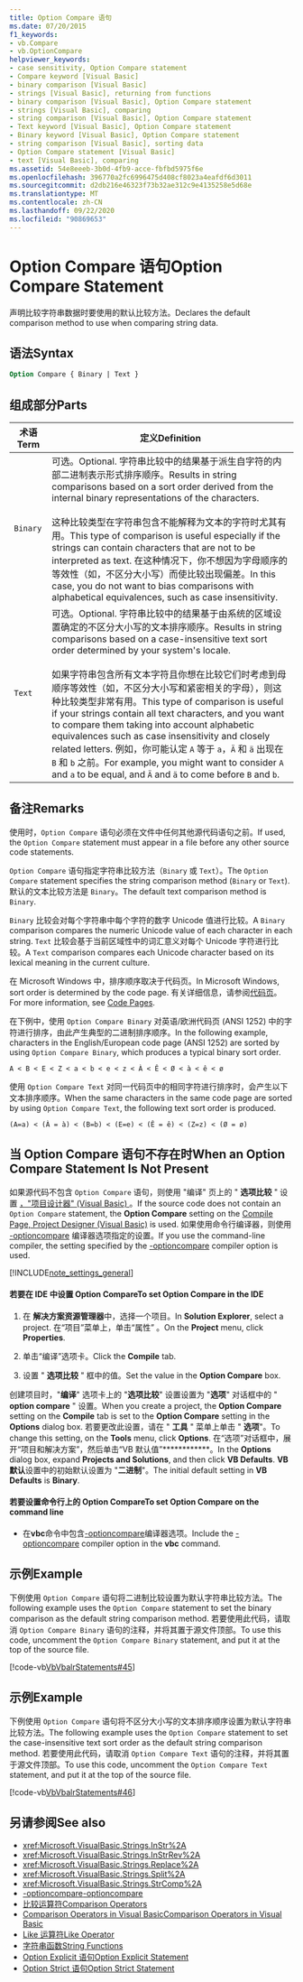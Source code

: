 ```yaml
---
title: Option Compare 语句
ms.date: 07/20/2015
f1_keywords:
- vb.Compare
- vb.OptionCompare
helpviewer_keywords:
- case sensitivity, Option Compare statement
- Compare keyword [Visual Basic]
- binary comparison [Visual Basic]
- strings [Visual Basic], returning from functions
- binary comparison [Visual Basic], Option Compare statement
- strings [Visual Basic], comparing
- string comparison [Visual Basic], Option Compare statement
- Text keyword [Visual Basic], Option Compare statement
- Binary keyword [Visual Basic], Option Compare statement
- string comparison [Visual Basic], sorting data
- Option Compare statement [Visual Basic]
- text [Visual Basic], comparing
ms.assetid: 54e8eeeb-3b0d-4fb9-acce-fbfbd5975f6e
ms.openlocfilehash: 396770a2fc6996475d408cf8023a4eafdf6d3011
ms.sourcegitcommit: d2db216e46323f73b32ae312c9e4135258e5d68e
ms.translationtype: MT
ms.contentlocale: zh-CN
ms.lasthandoff: 09/22/2020
ms.locfileid: "90869653"
---
```

# <a name="option-compare-statement"></a><span data-ttu-id="2693a-102">Option Compare 语句</span><span class="sxs-lookup"><span data-stu-id="2693a-102">Option Compare Statement</span></span>

<span data-ttu-id="2693a-103">声明比较字符串数据时要使用的默认比较方法。</span><span class="sxs-lookup"><span data-stu-id="2693a-103">Declares the default comparison method to use when comparing string data.</span></span>  
  
## <a name="syntax"></a><span data-ttu-id="2693a-104">语法</span><span class="sxs-lookup"><span data-stu-id="2693a-104">Syntax</span></span>  
  
```vb  
Option Compare { Binary | Text }  
```  
  
## <a name="parts"></a><span data-ttu-id="2693a-105">组成部分</span><span class="sxs-lookup"><span data-stu-id="2693a-105">Parts</span></span>  
  
|<span data-ttu-id="2693a-106">术语</span><span class="sxs-lookup"><span data-stu-id="2693a-106">Term</span></span>|<span data-ttu-id="2693a-107">定义</span><span class="sxs-lookup"><span data-stu-id="2693a-107">Definition</span></span>|  
|---|---|  
|`Binary`|<span data-ttu-id="2693a-108">可选。</span><span class="sxs-lookup"><span data-stu-id="2693a-108">Optional.</span></span> <span data-ttu-id="2693a-109">字符串比较中的结果基于派生自字符的内部二进制表示形式排序顺序。</span><span class="sxs-lookup"><span data-stu-id="2693a-109">Results in string comparisons based on a sort order derived from the internal binary representations of the characters.</span></span><br /><br /> <span data-ttu-id="2693a-110">这种比较类型在字符串包含不能解释为文本的字符时尤其有用。</span><span class="sxs-lookup"><span data-stu-id="2693a-110">This type of comparison is useful especially if the strings can contain characters that are not to be interpreted as text.</span></span> <span data-ttu-id="2693a-111">在这种情况下，你不想因为字母顺序的等效性（如，不区分大小写）而使比较出现偏差。</span><span class="sxs-lookup"><span data-stu-id="2693a-111">In this case, you do not want to bias comparisons with alphabetical equivalences, such as case insensitivity.</span></span>|  
|`Text`|<span data-ttu-id="2693a-112">可选。</span><span class="sxs-lookup"><span data-stu-id="2693a-112">Optional.</span></span> <span data-ttu-id="2693a-113">字符串比较中的结果基于由系统的区域设置确定的不区分大小写的文本排序顺序。</span><span class="sxs-lookup"><span data-stu-id="2693a-113">Results in string comparisons based on a case-insensitive text sort order determined by your system's locale.</span></span><br /><br /> <span data-ttu-id="2693a-114">如果字符串包含所有文本字符且你想在比较它们时考虑到母顺序等效性（如，不区分大小写和紧密相关的字母），则这种比较类型非常有用。</span><span class="sxs-lookup"><span data-stu-id="2693a-114">This type of comparison is useful if your strings contain all text characters, and you want to compare them taking into account alphabetic equivalences such as case insensitivity and closely related letters.</span></span> <span data-ttu-id="2693a-115">例如，你可能认定 `A` 等于 `a`，`Ä` 和 `ä` 出现在 `B` 和 `b` 之前。</span><span class="sxs-lookup"><span data-stu-id="2693a-115">For example, you might want to consider `A` and `a` to be equal, and `Ä` and `ä` to come before `B` and `b`.</span></span>|  
  
## <a name="remarks"></a><span data-ttu-id="2693a-116">备注</span><span class="sxs-lookup"><span data-stu-id="2693a-116">Remarks</span></span>  

 <span data-ttu-id="2693a-117">使用时，`Option Compare` 语句必须在文件中任何其他源代码语句之前。</span><span class="sxs-lookup"><span data-stu-id="2693a-117">If used, the `Option Compare` statement must appear in a file before any other source code statements.</span></span>  
  
 <span data-ttu-id="2693a-118">`Option Compare` 语句指定字符串比较方法（`Binary` 或 `Text`）。</span><span class="sxs-lookup"><span data-stu-id="2693a-118">The `Option Compare` statement specifies the string comparison method (`Binary` or `Text`).</span></span>  <span data-ttu-id="2693a-119">默认的文本比较方法是 `Binary`。</span><span class="sxs-lookup"><span data-stu-id="2693a-119">The default text comparison method is `Binary`.</span></span>  
  
 <span data-ttu-id="2693a-120">`Binary` 比较会对每个字符串中每个字符的数字 Unicode 值进行比较。</span><span class="sxs-lookup"><span data-stu-id="2693a-120">A `Binary` comparison compares the numeric Unicode value of each character in each string.</span></span> <span data-ttu-id="2693a-121">`Text` 比较会基于当前区域性中的词汇意义对每个 Unicode 字符进行比较。</span><span class="sxs-lookup"><span data-stu-id="2693a-121">A `Text` comparison compares each Unicode character based on its lexical meaning in the current culture.</span></span>  
  
 <span data-ttu-id="2693a-122">在 Microsoft Windows 中，排序顺序取决于代码页。</span><span class="sxs-lookup"><span data-stu-id="2693a-122">In Microsoft Windows, sort order is determined by the code page.</span></span> <span data-ttu-id="2693a-123">有关详细信息，请参阅[代码页](/cpp/c-runtime-library/code-pages)。</span><span class="sxs-lookup"><span data-stu-id="2693a-123">For more information, see [Code Pages](/cpp/c-runtime-library/code-pages).</span></span>  
  
 <span data-ttu-id="2693a-124">在下例中，使用 `Option Compare Binary` 对英语/欧洲代码页 (ANSI 1252) 中的字符进行排序，由此产生典型的二进制排序顺序。</span><span class="sxs-lookup"><span data-stu-id="2693a-124">In the following example, characters in the English/European code page (ANSI 1252) are sorted by using `Option Compare Binary`, which produces a typical binary sort order.</span></span>  
  
 `A < B < E < Z < a < b < e < z < À < Ê < Ø < à < ê < ø`  
  
 <span data-ttu-id="2693a-125">使用 `Option Compare Text` 对同一代码页中的相同字符进行排序时，会产生以下文本排序顺序。</span><span class="sxs-lookup"><span data-stu-id="2693a-125">When the same characters in the same code page are sorted by using `Option Compare Text`, the following text sort order is produced.</span></span>  
  
 `(A=a) < (À = à) < (B=b) < (E=e) < (Ê = ê) < (Z=z) < (Ø = ø)`  
  
## <a name="when-an-option-compare-statement-is-not-present"></a><span data-ttu-id="2693a-126">当 Option Compare 语句不存在时</span><span class="sxs-lookup"><span data-stu-id="2693a-126">When an Option Compare Statement Is Not Present</span></span>  

 <span data-ttu-id="2693a-127">如果源代码不包含 `Option Compare` 语句，则使用 "编译" 页上的 " **选项比较** " 设置 [，"项目设计器" (Visual Basic) ](/visualstudio/ide/reference/compile-page-project-designer-visual-basic) 。</span><span class="sxs-lookup"><span data-stu-id="2693a-127">If the source code does not contain an `Option Compare` statement, the **Option Compare** setting on the [Compile Page, Project Designer (Visual Basic)](/visualstudio/ide/reference/compile-page-project-designer-visual-basic) is used.</span></span> <span data-ttu-id="2693a-128">如果使用命令行编译器，则使用 [-optioncompare](../../reference/command-line-compiler/optioncompare.md) 编译器选项指定的设置。</span><span class="sxs-lookup"><span data-stu-id="2693a-128">If you use the command-line compiler, the setting specified by the [-optioncompare](../../reference/command-line-compiler/optioncompare.md) compiler option is used.</span></span>  
  
[!INCLUDE[note_settings_general](~/includes/note-settings-general-md.md)]  
  
#### <a name="to-set-option-compare-in-the-ide"></a><span data-ttu-id="2693a-129">若要在 IDE 中设置 Option Compare</span><span class="sxs-lookup"><span data-stu-id="2693a-129">To set Option Compare in the IDE</span></span>  
  
1. <span data-ttu-id="2693a-130">在 **解决方案资源管理器**中，选择一个项目。</span><span class="sxs-lookup"><span data-stu-id="2693a-130">In **Solution Explorer**, select a project.</span></span> <span data-ttu-id="2693a-131">在“项目”菜单上，单击“属性” 。</span><span class="sxs-lookup"><span data-stu-id="2693a-131">On the **Project** menu, click **Properties**.</span></span>  
  
2. <span data-ttu-id="2693a-132">单击“编译”选项卡。</span><span class="sxs-lookup"><span data-stu-id="2693a-132">Click the **Compile** tab.</span></span>  
  
3. <span data-ttu-id="2693a-133">设置 " **选项比较** " 框中的值。</span><span class="sxs-lookup"><span data-stu-id="2693a-133">Set the value in the **Option Compare** box.</span></span>  
  
 <span data-ttu-id="2693a-134">创建项目时，"**编译**" 选项卡上的 "**选项比较**" 设置设置为 "**选项**" 对话框中的 " **option compare** " 设置。</span><span class="sxs-lookup"><span data-stu-id="2693a-134">When you create a project, the **Option Compare** setting on the **Compile** tab is set to the **Option Compare** setting in the **Options** dialog box.</span></span> <span data-ttu-id="2693a-135">若要更改此设置，请在 " **工具** " 菜单上单击 " **选项**"。</span><span class="sxs-lookup"><span data-stu-id="2693a-135">To change this setting, on the **Tools** menu, click **Options**.</span></span> <span data-ttu-id="2693a-136">在“选项”对话框中，展开“项目和解决方案”，然后单击“VB 默认值”\*\*\*\*\*\*\*\*\*\*\*\*。</span><span class="sxs-lookup"><span data-stu-id="2693a-136">In the **Options** dialog box, expand **Projects and Solutions**, and then click **VB Defaults**.</span></span> <span data-ttu-id="2693a-137">**VB 默认**设置中的初始默认设置为 "**二进制**"。</span><span class="sxs-lookup"><span data-stu-id="2693a-137">The initial default setting in **VB Defaults** is **Binary**.</span></span>  
  
#### <a name="to-set-option-compare-on-the-command-line"></a><span data-ttu-id="2693a-138">若要设置命令行上的 Option Compare</span><span class="sxs-lookup"><span data-stu-id="2693a-138">To set Option Compare on the command line</span></span>  
  
- <span data-ttu-id="2693a-139">在**vbc**命令中包含[-optioncompare](../../reference/command-line-compiler/optioncompare.md)编译器选项。</span><span class="sxs-lookup"><span data-stu-id="2693a-139">Include the [-optioncompare](../../reference/command-line-compiler/optioncompare.md) compiler option in the **vbc** command.</span></span>  
  
## <a name="example"></a><span data-ttu-id="2693a-140">示例</span><span class="sxs-lookup"><span data-stu-id="2693a-140">Example</span></span>  

 <span data-ttu-id="2693a-141">下例使用 `Option Compare` 语句将二进制比较设置为默认字符串比较方法。</span><span class="sxs-lookup"><span data-stu-id="2693a-141">The following example uses the `Option Compare` statement to set the binary comparison as the default string comparison method.</span></span> <span data-ttu-id="2693a-142">若要使用此代码，请取消 `Option Compare Binary` 语句的注释，并将其置于源文件顶部。</span><span class="sxs-lookup"><span data-stu-id="2693a-142">To use this code, uncomment the `Option Compare Binary` statement, and put it at the top of the source file.</span></span>  
  
 [!code-vb[VbVbalrStatements#45](~/samples/snippets/visualbasic/VS_Snippets_VBCSharp/VbVbalrStatements/VB/Class1.vb#45)]  
  
## <a name="example"></a><span data-ttu-id="2693a-143">示例</span><span class="sxs-lookup"><span data-stu-id="2693a-143">Example</span></span>  

 <span data-ttu-id="2693a-144">下例使用 `Option Compare` 语句将不区分大小写的文本排序顺序设置为默认字符串比较方法。</span><span class="sxs-lookup"><span data-stu-id="2693a-144">The following example uses the `Option Compare` statement to set the case-insensitive text sort order as the default string comparison method.</span></span> <span data-ttu-id="2693a-145">若要使用此代码，请取消 `Option Compare Text` 语句的注释，并将其置于源文件顶部。</span><span class="sxs-lookup"><span data-stu-id="2693a-145">To use this code, uncomment the `Option Compare Text` statement, and put it at the top of the source file.</span></span>  
  
 [!code-vb[VbVbalrStatements#46](~/samples/snippets/visualbasic/VS_Snippets_VBCSharp/VbVbalrStatements/VB/Class1.vb#46)]  
  
## <a name="see-also"></a><span data-ttu-id="2693a-146">另请参阅</span><span class="sxs-lookup"><span data-stu-id="2693a-146">See also</span></span>

- <xref:Microsoft.VisualBasic.Strings.InStr%2A>
- <xref:Microsoft.VisualBasic.Strings.InStrRev%2A>
- <xref:Microsoft.VisualBasic.Strings.Replace%2A>
- <xref:Microsoft.VisualBasic.Strings.Split%2A>
- <xref:Microsoft.VisualBasic.Strings.StrComp%2A>
- [<span data-ttu-id="2693a-147">-optioncompare</span><span class="sxs-lookup"><span data-stu-id="2693a-147">-optioncompare</span></span>](../../reference/command-line-compiler/optioncompare.md)
- [<span data-ttu-id="2693a-148">比较运算符</span><span class="sxs-lookup"><span data-stu-id="2693a-148">Comparison Operators</span></span>](../operators/comparison-operators.md)
- [<span data-ttu-id="2693a-149">Comparison Operators in Visual Basic</span><span class="sxs-lookup"><span data-stu-id="2693a-149">Comparison Operators in Visual Basic</span></span>](../../programming-guide/language-features/operators-and-expressions/comparison-operators.md)
- [<span data-ttu-id="2693a-150">Like 运算符</span><span class="sxs-lookup"><span data-stu-id="2693a-150">Like Operator</span></span>](../operators/like-operator.md)
- [<span data-ttu-id="2693a-151">字符串函数</span><span class="sxs-lookup"><span data-stu-id="2693a-151">String Functions</span></span>](../functions/string-functions.md)
- [<span data-ttu-id="2693a-152">Option Explicit 语句</span><span class="sxs-lookup"><span data-stu-id="2693a-152">Option Explicit Statement</span></span>](option-explicit-statement.md)
- [<span data-ttu-id="2693a-153">Option Strict 语句</span><span class="sxs-lookup"><span data-stu-id="2693a-153">Option Strict Statement</span></span>](option-strict-statement.md)
